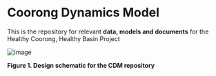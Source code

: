 # Coorong Dynamics Model
This is the repository for relevant **data, models and documents** for the Healthy Coorong, Healthy Basin Project


![image](https://user-images.githubusercontent.com/19967037/127457679-32e9cd33-c15a-4889-a85c-7f3eb9f9760a.png)


**Figure 1. Design schematic for the CDM repository**
